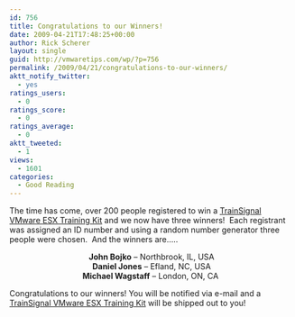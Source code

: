 ```yaml
---
id: 756
title: Congratulations to our Winners!
date: 2009-04-21T17:48:25+00:00
author: Rick Scherer
layout: single
guid: http://vmwaretips.com/wp/?p=756
permalink: /2009/04/21/congratulations-to-our-winners/
aktt_notify_twitter:
  - yes
ratings_users:
  - 0
ratings_score:
  - 0
ratings_average:
  - 0
aktt_tweeted:
  - 1
views:
  - 1601
categories:
  - Good Reading
---
```

The time has come, over 200 people registered to win a <a href="http://www.trainsignal.com/VMware-ESX-Server-Training-P14.aspx" target="_blank">TrainSignal VMware ESX Training Kit</a> and we now have three winners!  Each registrant was assigned an ID number and using a random number generator three people were chosen.  And the winners are&#8230;..

<p style="text-align: center;">
  <strong>John Bojko</strong> &#8211; Northbrook, IL, USA<br /> <strong>Daniel Jones</strong> &#8211; Efland, NC, USA<br /> <strong>Michael Wagstaff</strong> &#8211; London, ON, CA 
</p>

<p style="text-align: left;">
  Congratulations to our winners! You will be notified via e-mail and a <a href="http://www.trainsignal.com/VMware-ESX-Server-Training-P14.aspx" target="_blank">TrainSignal VMware ESX Training Kit</a> will be shipped out to you!
</p>